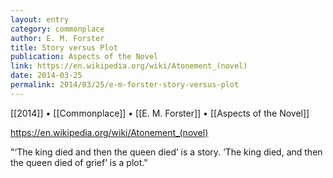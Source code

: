 ```yaml
---
layout: entry
category: commonplace
author: E. M. Forster
title: Story versus Plot
publication: Aspects of the Novel
link: https://en.wikipedia.org/wiki/Atonement_(novel)
date: 2014-03-25
permalink: 2014/03/25/e-m-forster-story-versus-plot
---
```


[[2014]] • [[Commonplace]] • [[E. M. Forster]] • [[Aspects of the Novel]]

https://en.wikipedia.org/wiki/Atonement_(novel)

"‘The king died and then the queen died’ is a story. ‘The king died, and then the queen died of grief’ is a plot."